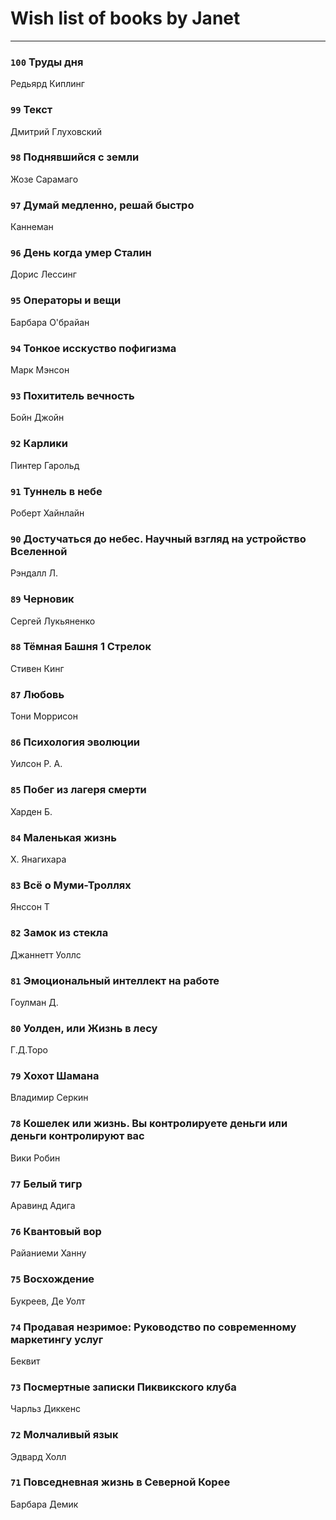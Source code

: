 # Wish list of books by Janet
---

### `100` Труды дня
Редьярд Киплинг

### `99` Текст
Дмитрий Глуховский

### `98` Поднявшийся с земли
Жозе Сарамаго

### `97` Думай медленно, решай быстро
Каннеман

### `96` День когда умер Сталин
Дорис Лессинг

### `95` Операторы и вещи
Барбара О'брайан

### `94` Тонкое исскуство пофигизма
Марк Мэнсон

### `93` Похититель вечность
Бойн Джойн

### `92` Карлики
Пинтер Гарольд

### `91` Туннель в небе
Роберт Хайнлайн

### `90` Достучаться до небес. Научный взгляд на устройство Вселенной
Рэндалл Л.

### `89` Черновик
Сергей Лукьяненко

### `88` Тёмная Башня 1 Стрелок
Стивен Кинг

### `87` Любовь
Тони Моррисон

### `86` Психология эволюции
Уилсон Р. А.

### `85` Побег из лагеря смерти
Харден Б.

### `84` Маленькая жизнь
Х. Янагихара

### `83` Всё о Муми-Троллях
Янссон Т

### `82` Замок из стекла
Джаннетт Уоллс

### `81` Эмоциональный интеллект на работе
Гоулман Д.

### `80` Уолден, или Жизнь в лесу
Г.Д.Торо

### `79` Хохот Шамана
Владимир Серкин

### `78` Кошелек или жизнь. Вы контролируете деньги или деньги контролируют вас
Вики Робин

### `77` Белый тигр
Аравинд Адига

### `76` Квантовый вор
Райаниеми Ханну

### `75` Восхождение
Букреев, Де Уолт

### `74` Продавая незримое: Руководство по современному маркетингу услуг
Беквит

### `73` Посмертные записки Пиквикского клуба
Чарльз Диккенс

### `72` Молчаливый язык
Эдвард Холл

### `71` Повседневная жизнь в Северной Корее
Барбара Демик

